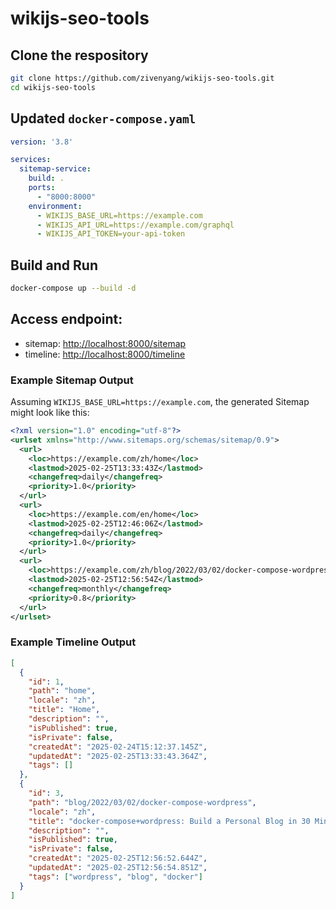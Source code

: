 # wikijs-seo-tools

## Clone the respository
```bash
git clone https://github.com/zivenyang/wikijs-seo-tools.git
cd wikijs-seo-tools
```

## Updated `docker-compose.yaml`

```yaml
version: '3.8'

services:
  sitemap-service:
    build: .
    ports:
      - "8000:8000"
    environment:
      - WIKIJS_BASE_URL=https://example.com
      - WIKIJS_API_URL=https://example.com/graphql
      - WIKIJS_API_TOKEN=your-api-token
```

## Build and Run

```bash
docker-compose up --build -d
```

## Access endpoint:

- sitemap: [http://localhost:8000/sitemap](http://localhost:8000/sitemap)
- timeline: [http://localhost:8000/timeline](http://localhost:8000/timeline)


### Example Sitemap Output

Assuming `WIKIJS_BASE_URL=https://example.com`, the generated Sitemap might look like this:
```xml
<?xml version="1.0" encoding="utf-8"?>
<urlset xmlns="http://www.sitemaps.org/schemas/sitemap/0.9">
  <url>
    <loc>https://example.com/zh/home</loc>
    <lastmod>2025-02-25T13:33:43Z</lastmod>
    <changefreq>daily</changefreq>
    <priority>1.0</priority>
  </url>
  <url>
    <loc>https://example.com/en/home</loc>
    <lastmod>2025-02-25T12:46:06Z</lastmod>
    <changefreq>daily</changefreq>
    <priority>1.0</priority>
  </url>
  <url>
    <loc>https://example.com/zh/blog/2022/03/02/docker-compose-wordpress</loc>
    <lastmod>2025-02-25T12:56:54Z</lastmod>
    <changefreq>monthly</changefreq>
    <priority>0.8</priority>
  </url>
</urlset>
```

### Example Timeline Output
```json
[
  {
    "id": 1,
    "path": "home",
    "locale": "zh",
    "title": "Home",
    "description": "",
    "isPublished": true,
    "isPrivate": false,
    "createdAt": "2025-02-24T15:12:37.145Z",
    "updatedAt": "2025-02-25T13:33:43.364Z",
    "tags": []
  },
  {
    "id": 3,
    "path": "blog/2022/03/02/docker-compose-wordpress",
    "locale": "zh",
    "title": "docker-compose+wordpress: Build a Personal Blog in 30 Minutes",
    "description": "",
    "isPublished": true,
    "isPrivate": false,
    "createdAt": "2025-02-25T12:56:52.644Z",
    "updatedAt": "2025-02-25T12:56:54.851Z",
    "tags": ["wordpress", "blog", "docker"]
  }
]
```